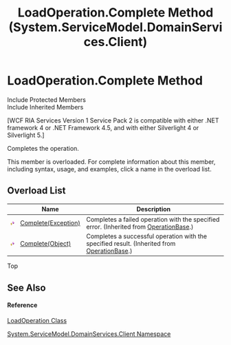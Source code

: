 ﻿---
title: LoadOperation.Complete Method  (System.ServiceModel.DomainServices.Client)
TOCTitle: Complete Method
ms:assetid: Overload:System.ServiceModel.DomainServices.Client.LoadOperation.Complete
ms:mtpsurl: https://msdn.microsoft.com/en-us/library/system.servicemodel.domainservices.client.loadoperation.complete(v=VS.91)
ms:contentKeyID: 28755684
ms.date: 01/27/2012
mtps_version: v=VS.91
f1_keywords:
- System.ServiceModel.DomainServices.Client.LoadOperation.Complete
dev_langs:
- CSharp
- JScript
- VB
- FSharp
---

# LoadOperation.Complete Method

Include Protected Members  
Include Inherited Members  

\[WCF RIA Services Version 1 Service Pack 2 is compatible with either .NET framework 4 or .NET Framework 4.5, and with either Silverlight 4 or Silverlight 5.\]

Completes the operation.

This member is overloaded. For complete information about this member, including syntax, usage, and examples, click a name in the overload list.

## Overload List

<table>
<thead>
<tr class="header">
<th> </th>
<th>Name</th>
<th>Description</th>
</tr>
</thead>
<tbody>
<tr class="odd">
<td><img src="images\Ff422600.protmethod(en-us,VS.91).gif" title="Protected method" alt="Protected method" /></td>
<td><a href="ff422925(v=vs.91).md">Complete(Exception)</a></td>
<td>Completes a failed operation with the specified error. (Inherited from <a href="ff422405(v=vs.91).md">OperationBase</a>.)</td>
</tr>
<tr class="even">
<td><img src="images\Ff422600.protmethod(en-us,VS.91).gif" title="Protected method" alt="Protected method" /></td>
<td><a href="ff422063(v=vs.91).md">Complete(Object)</a></td>
<td>Completes a successful operation with the specified result. (Inherited from <a href="ff422405(v=vs.91).md">OperationBase</a>.)</td>
</tr>
</tbody>
</table>

Top

## See Also

#### Reference

[LoadOperation Class](ff422941\(v=vs.91\).md)

[System.ServiceModel.DomainServices.Client Namespace](ff422479\(v=vs.91\).md)

